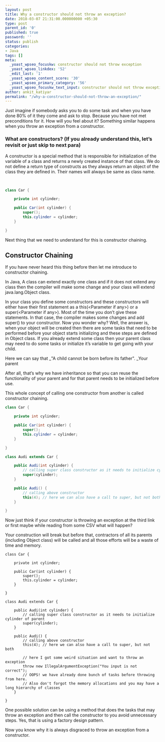 ```yaml
---
layout: post
title: Why a constructor should not throw an exception?
date: 2018-03-07 21:31:00.000000000 +05:30
type: post
parent_id: '0'
published: true
password: ''
status: publish
categories:
- Java
tags: []
meta:
  _yoast_wpseo_focuskw: constructor should not throw exception
  _yoast_wpseo_linkdex: '52'
  _edit_last: '1'
  _yoast_wpseo_content_score: '30'
  _yoast_wpseo_primary_category: '56'
  _yoast_wpseo_focuskw_text_input: constructor should not throw exception
author: ankit_katiyar
permalink: "/why-a-constructor-should-not-throw-an-exception/"
---
```

Just imagine if somebody asks you to do some task and when you have done 80% of it they come and ask to stop. Because you have not met preconditions for it. How will you feel about it? Something similar happens when you throw an exception from a constructor.

### What are constructors? (If you already understand this, let’s revisit or just skip to next para)

A constructor is a special method that is responsible for initialization of the variable of a class and returns a newly created instance of that class. We do not define a return type of constructs as they always return an object of the class they are defined in. Their names will always be same as class name.

&nbsp;

```java
class Car {

	private int cylinder;

	public Car(int cylinder) {
		super();
		this.cylinder = cylinder;
	}

}
```

Next thing that we need to understand for this is constructor chaining.

## Constructor Chaining

If you have never heard this thing before then let me introduce to constructor chaining.

In Java, A class can extend exactly one class and if it does not extend any class then the compiler will make some change and your class will extend java.lang.Object class.

In your class you define some constructors and these constructors will either have their first statement as a this(\<Parameter if any\>) or a super(\<Parameter if any\>). Most of the time you don’t give these statements. In that case, the compiler makes some changes and add super() to your constructor. Now you wonder why? Well, the answer is, when your object will be created then there are some tasks that need to be performed before your object starts initializing and these steps are defined in Object class. If you already extend some class then your parent class may need to do some tasks or initialize it’s variable to get going with your child.

Here we can say that _"A child cannot be born before its father".&nbsp;_Your parent

After all, that’s why we have inheritance so that you can reuse the functionality of your parent and for that parent needs to be initialized before use.

This whole concept of calling one constructor from another is called constructor chaining.

```java
class Car {

	private int cylinder;

	public Car(int cylinder) {
		super();
		this.cylinder = cylinder;
	}

}

class Audi extends Car {

	public Audi(int cylinder) {
		// calling super class constructor as it needs to initialize cylinder of parent
		super(cylinder);
	}

	public Audi() {
		// calling above constructor 
		this(4); // here we can also have a call to super, but not both
	}

}
```

Now just think if your constructor is throwing an exception at the third link or first maybe while reading from some CSV what will happen?

Your construction will break but before that, contractors of all its parents (including Object class) will be called and all those efforts will be a waste of time and memory.

```
class Car {

	private int cylinder;

	public Car(int cylinder) {
		super();
		this.cylinder = cylinder;
	}

}

class Audi extends Car {

	public Audi(int cylinder) {
		// calling super class constructor as it needs to initialize cylinder of parent
		super(cylinder);
	}

	public Audi() {
		// calling above constructor 
		this(4); // here we can also have a call to super, but not both
		
		// here I got some weird situation and want to throw an exception
		throw new IllegalArgumentException("You input is not correct");
		// OOPS! we have already done bunch of tasks before throwing from here.
		// Also don't forgot the memory allocations and you may have a long hierarchy of classes
	}

}
```

One possible solution can be using a method that does the tasks that may throw an exception and then call the constructor to you avoid unnecessary steps. Yes, that is using a factory design pattern.

Now you know why it is always disgraced to throw an exception from a constructor.

